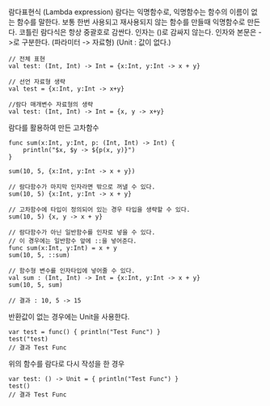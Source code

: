 람다표현식 (Lambda expression)
람다는 익명함수로, 익명함수는 함수의 이름이 없는 함수를 말한다. 보통 한번 사용되고 재사용되지 않는 함수를 만들때 익명함수로 만든다. 
코틀린 람다식은 항상 중괄호로 감싼다.
인자는 ()로 감싸지 않는다.
인자와 본문은 ->로 구분한다.
(파라미터 -> 자료형)
(Unit : 값이 없다.)

```
// 전체 표현
val test: (Int, Int) -> Int = {x:Int, y:Int -> x + y}

// 선언 자료형 생략
val test = {x:Int, y:Int -> x+y}

//람다 매개변수 자료형의 생략
val test: (Int, Int) -> Int = {x, y -> x+y}
```

람다를 활용하여 만든 고차함수
```
func sum(x:Int, y:Int, p: (Int, Int) -> Int) {
	println("$x, $y -> ${p(x, y)}")
}

sum(10, 5, {x:Int, y:Int -> x + y})

// 람다함수가 마지막 인자라면 밖으로 꺼낼 수 있다.
sum(10, 5) {x:Int, y:Int -> x + y}

// 고차함수에 타입이 정의되어 있는 경우 타입을 생략할 수 있다.
sum(10, 5) {x, y -> x + y}

// 람다함수가 아닌 일반함수를 인자로 넣을 수 있다.
// 이 경우에는 일반함수 앞에 ::을 넣어준다.
func sum(x:Int, y:Int) = x + y
sum(10, 5, ::sum)

// 함수형 변수를 인자타입에 넣어줄 수 있다.
val sum : (Int, Int) -> Int = {x:Int, y:Int -> x + y}
sum(10, 5, sum)

// 결과 : 10, 5 -> 15
```

반환값이 없는 경우에는 Unit을 사용한다.

```
var test = func() { println("Test Func") }
test("test)
// 결과 Test Func
```
위의 함수를 람다로 다시 작성을 한 경우
```
var test: () -> Unit = { println("Test Func") }
test()
// 결과 Test Func
```
